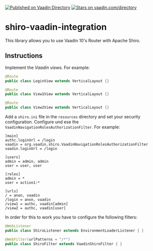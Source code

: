 [![Published on Vaadin  Directory](https://img.shields.io/badge/Vaadin%20Directory-published-00b4f0.svg)](https://vaadin.com/directory/component/shiro-vaadin-integration)
[![Stars on vaadin.com/directory](https://img.shields.io/vaadin-directory/star/shiro-vaadin-integration.svg)](https://vaadin.com/directory/component/shiro-vaadin-integration)

# shiro-vaadin-integration
This library allows you to use Vaadin 10's Router with Apache Shiro.

Instructions
------------
Implement the *Vaadin views*. For example:

```Java
@Route
public class LoginView extends VerticalLayout {}

@Route
public class View1View extends VerticalLayout {}

@Route
public class View2View extends VerticalLayout {}
```

Add a `shiro.ini` file in the `resources` directory and set your security configuration. Configure und ese the `VaadinNavigationRolesAuthorizationFilter`. For example:

```
[main]
authc.loginUrl = /login
vaadin = org.vaadin.shiro.VaadinNavigationRolesAuthorizationFilter
vaadin.loginUrl = /login

[users]
admin = admin, admin
user = user, user

[roles]
admin = *
user = action1:*

[urls]
/ = anon, vaadin
/login = anon, vaadin
/view1 = authc, vaadin[admin]
/view2 = authc, vaadin[user]
```

In order for this to work you have to configure the following filters:

```Java
@WebListener
public class ShiroListener extends EnvironmentLoaderListener { }

@WebFilter(urlPatterns = "/*")
public class ShiroFilter extends VaadinShiroFilter { }
```
